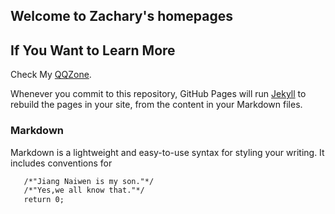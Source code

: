 ## Welcome to Zachary's homepages

[page-1]: (http://zacharypt.github.io/page-1)

## If You Want to Learn More

Check My [QQZone](http://www.qzone.qq.com/825812377).

Whenever you commit to this repository, GitHub Pages will run [Jekyll](https://jekyllrb.com/) to rebuild the pages in your site, from the content in your Markdown files.

### Markdown

Markdown is a lightweight and easy-to-use syntax for styling your writing. It includes conventions for

```markdown
   /*"Jiang Naiwen is my son."*/
   /*"Yes,we all know that."*/
   return 0;
```
